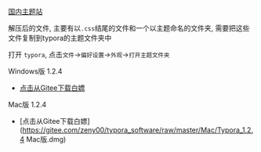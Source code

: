 [国内主题站](https://theme.typoraio.cn/)

解压后的文件, 主要有以`.css`结尾的文件和一个以主题命名的文件夹, 需要把这些文件复制到typora的主题文件夹中

打开 `typora`, 点击`文件`->`偏好设置`->`外观`->`打开主题文件夹`



Windows版 1.2.4

- [点击从Gitee下载白嫖](https://gitee.com/zeny00/typora_software/raw/master/Windows/typora_1.2.4.rar)

Mac版 1.2.4

- [点击从Gitee下载白嫖](https://gitee.com/zeny00/typora_software/raw/master/Mac/Typora_1.2.4 Mac版.dmg)